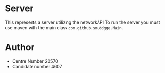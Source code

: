 # Server
This represents a server utilizing the networkAPI
To run the server you must use maven with the main class `com.github.smuddgge.Main`.

# Author
- Centre Number 20570
- Candidate number 4607
